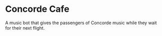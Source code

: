 # Concorde Cafe
A music bot that gives the passengers of Concorde music while they wait for their next flight.
